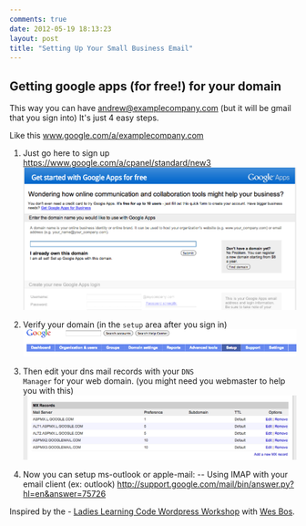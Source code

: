 ```yaml
---
comments: true
date: 2012-05-19 18:13:23
layout: post
title: "Setting Up Your Small Business Email"
---
```


## Getting google apps (for free!) for your domain  

This way you can have andrew@examplecompany.com (but it will be gmail that you sign into)
It's just 4 easy steps.

Like this www.google.com/a/examplecompany.com

1. Just go here to sign up https://www.google.com/a/cpanel/standard/new3
[![setup google-apps-step1](/images/posts/google-apps-step1.png)](http://andxyz.com/images/posts/google-apps-step1.png)

2. Verify your domain (in the <code>setup</code> area after you sign in)
[![setup google-apps-step1](/images/posts/google-apps-step2.png)](http://andxyz.com/images/posts/google-apps-step1.png)

3. Then edit your dns mail records with your <code>DNS Manager</code> for your web domain. (you might need you webmaster to help you with this)
[![setup google-apps-step3](/images/posts/google-apps-step3.png)](http://andxyz.com/images/posts/google-apps-step1.png)

4. Now you can setup ms-outlook or apple-mail:
-- Using IMAP with your email client (ex: outlook) http://support.google.com/mail/bin/answer.py?hl=en&answer=75726

Inspired by the - [Ladies Learning Code Wordpress Workshop][llc-wordpress] with [Wes Bos](http://wesbos.com/).

[llc-wordpress]: http://ladieslearningcode.com/2012/11/wordpress-for-beginners-is-back-and-these-are-the-mentors/
